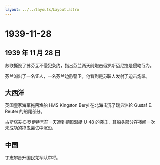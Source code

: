 ```yaml
---
layout: ../../layouts/Layout.astro
---
```


# 1939-11-28

## 1939 年 11 月 28 日

苏联撕毁了苏芬互不侵犯条约，指出芬兰两天前炮击俄罗斯迈尼拉是侵略行为。

芬兰派出了一名证人，一名芬兰边防警卫，他看到是苏联人发射了迫击炮弹。

## 大西洋

英国皇家海军拖网渔船 HMS Kingston Beryl 在北海击沉了瑞典油轮 Gustaf E.
Reuter 的船尾部分。

古斯塔夫·E·罗伊特号前一天遭到德国潜艇 U-48
的袭击，其船头部分在夜间一次未成功的拖曳尝试中沉没。

## 中国

丁志攀晋升国民党军队中将。